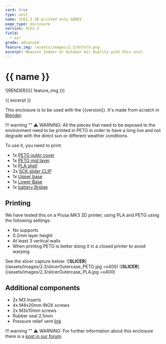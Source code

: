 ```yaml
---
card: true
type: unit
name: SCK2.3 3D printed only SEN55
page_type: enclosure
version: SCK2.3
field:
  - air
grade: advanced
feature_img: /assets/images/2.3/Unfold.png
excerpt: Measure Indoor or Outdoor Air Quality with this unit.
---
```


# {{ name }}

![RENDER]({{ feature_img }})

{{ excerpt }}

This enclosure is to be used with the {{version}}. It's made from scratch in [Blender]([url](https://www.blender.org/)).

!!! warning ""
	⚠️ WARNING: All the pieces that need to be exposed to the environment need to be printed in PETG in order to have a long live and not degrade with the direct sun or different weather conditions.

To use it, you need to print:

- 1x [PETG outer cover](components/outterLayer.stl)
- 1x [PETG mid layer](components/midLayer.stl)
- 1x [PLA shell](components/innerCover.stl)
- 2x [SCK slider CLIP](components/slide_guides.stl)
- 1x [Upper base](components/baseUP.stl)
- 1x [Lower Base](components/baseDW.stl)
- 1x [battery Bridge](components/batteryBridge.stl)

## Printing 

We have tested this on a Prusa MK3 3D printer, using PLA and PETG using the following settings:

- No supports
- 0.2mm layer height
- At least 3 vertical walls
- When printing PETG is better doing it in a closed printer to avoid warping
<!--- We recommend to avoid using gyroid as an infill-->

See the slicer capture below:
![**SLICER**](/assets/images/2.3/slicerOutercase_PETG.jpg =x400)
![**SLICER**](/assets/images/2.3/slicerOutercase_PLA.jpg =x400)

## Additional components

- 2x M3 Inserts
- 4x M4x20mm INOX screws
- 2x M3x10mm screws
- Rubber seal 2.5mm
- Pressure relief vent [link](https://es.rs-online.com/web/p/ventilacion-para-cajas/1749423)

!!! warning ""
	⚠️ WARNING: For further information about this enclosure there is a [post in our forum](https://forum.smartcitizen.me/t/fighting-against-water-part-ii-effective-waterproof-3d-printed-enclosures-that-do-the-job/2017/3).